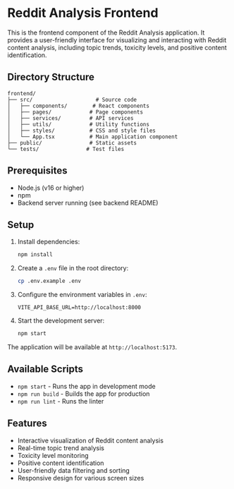# Reddit Analysis Frontend

This is the frontend component of the Reddit Analysis application. It provides a user-friendly interface for visualizing and interacting with Reddit content analysis, including topic trends, toxicity levels, and positive content identification.

## Directory Structure

```
frontend/
├── src/                    # Source code
│   ├── components/        # React components
│   ├── pages/            # Page components
│   ├── services/         # API services
│   ├── utils/            # Utility functions
│   ├── styles/           # CSS and style files
│   └── App.tsx           # Main application component
├── public/               # Static assets
└── tests/               # Test files
```

## Prerequisites

- Node.js (v16 or higher)
- npm
- Backend server running (see backend README)

## Setup

1. Install dependencies:
   ```bash
   npm install
   ```

2. Create a `.env` file in the root directory:
   ```bash
   cp .env.example .env
   ```

3. Configure the environment variables in `.env`:
   ```
   VITE_API_BASE_URL=http://localhost:8000
   ```

4. Start the development server:
   ```bash
   npm start
   ```

The application will be available at `http://localhost:5173`.

## Available Scripts

- `npm start` - Runs the app in development mode
- `npm run build` - Builds the app for production
- `npm run lint` - Runs the linter

## Features

- Interactive visualization of Reddit content analysis
- Real-time topic trend analysis
- Toxicity level monitoring
- Positive content identification
- User-friendly data filtering and sorting
- Responsive design for various screen sizes
